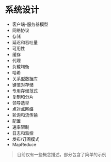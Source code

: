# 系统设计

- 客户端-服务器模型
- 网络协议
- 存储
- 延迟和吞吐量
- 可用性
- 缓存
- 代理
- 负载均衡
- 哈希
- 关系型数据库
- 键值对存储
- 专用存储范式
- 复制和分片
- 领导选举
- 点对点网络
- 轮询和流传输
- 配置
- 速率限制
- 日志和监控
- 发布/订阅模式
- MapReduce

> 目前仅有一些概念描述，部分包含了简单的示例
